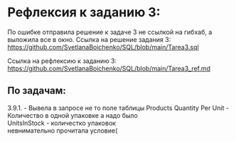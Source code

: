 
# Рефлексия к заданию 3:


По ошибке отправила решение к задаче 3 не ссылкой на гибхаб, а выложила все в окно.
Сcылка на решение задания 3:
https://github.com/SvetlanaBoichenko/SQL/blob/main/Tarea3.sql

Сcылка на рефлексию к заданию 3:  
https://github.com/SvetlanaBoichenko/SQL/blob/main/Tarea3_ref.md


## По задачам:  
3.9.1. - Вывела в запросе не то поле таблицы Products 
 Quantity Per Unit - Количество в одной упаковке 
а надо было    
UnitsInStock - количестко упаковок  
невнимательно прочитала условие(


